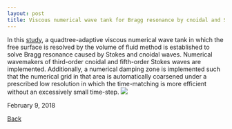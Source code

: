 ```yaml
---
layout: post
title: Viscous numerical wave tank for Bragg resonance by cnoidal and Stokes waves
---
```


In this [study](https://www.tandfonline.com/doi/full/10.1080/19942060.2018.1432507), a quadtree-adaptive viscous numerical wave tank in which the free surface is resolved by the volume of fluid method is established to solve Bragg resonance caused by Stokes and cnoidal waves. Numerical wavemakers of third-order cnoidal and fifth-order Stokes waves are implemented. Additionally, a numerical damping zone is implemented such that the numerical grid in that area is automatically coarsened under a prescribed low resolution in which the time-matching is more efficient without an excessively small time-step. 
<img src="https://static.wixstatic.com/media/d19f46_644b22c8f92b44cfa8f86d6cb2620b50~mv2.png/v1/fill/w_630,h_530,al_c,q_80,usm_0.66_1.00_0.01/d19f46_644b22c8f92b44cfa8f86d6cb2620b50~mv2.webp">

February 9, 2018

[Back](https://finitetsai.github.io/)
